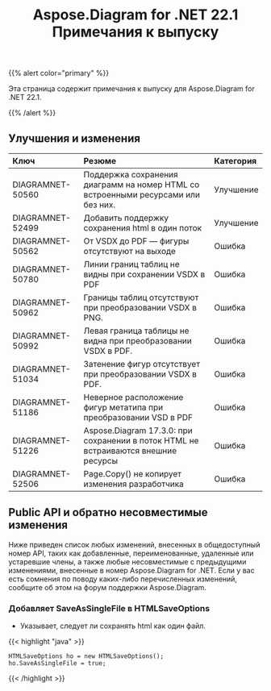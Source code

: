 ﻿---
title: Aspose.Diagram for .NET 22.1 Примечания к выпуску
type: docs
weight: 27
url: /ru/net/aspose-diagram-for-net-22-1-release-notes/
---
{{% alert color="primary" %}} 

Эта страница содержит примечания к выпуску для Aspose.Diagram for .NET 22.1.

{{% /alert %}} 
## **Улучшения и изменения**

|**Ключ**|**Резюме**|**Категория**|
|:- |:- |:- |
|DIAGRAMNET-50560|Поддержка сохранения диаграмм на номер HTML со встроенными ресурсами или без них.|Улучшение|
|DIAGRAMNET-52499|Добавить поддержку сохранения html в один поток|Улучшение|
|DIAGRAMNET-50562|От VSDX до PDF — фигуры отсутствуют на выходе|Ошибка|
|DIAGRAMNET-50780|Линии границ таблиц не видны при сохранении VSDX в PDF|Ошибка|
|DIAGRAMNET-50962|Границы таблиц отсутствуют при преобразовании VSDX в PNG.|Ошибка|
|DIAGRAMNET-50992|Левая граница таблицы не видна при преобразовании VSDX в PDF.|Ошибка|
|DIAGRAMNET-51034|Затенение фигур отсутствует при преобразовании VSDX в PDF.|Ошибка|
|DIAGRAMNET-51186|Неверное расположение фигур метатипа при преобразовании VSD в PDF|Ошибка|
|DIAGRAMNET-51226|Aspose.Diagram 17.3.0: при сохранении в поток HTML не встраиваются внешние ресурсы|Ошибка|
|DIAGRAMNET-52506|Page.Copy() не копирует изменения разработчика|Ошибка|

## **Public API и обратно несовместимые изменения**
Ниже приведен список любых изменений, внесенных в общедоступный номер API, таких как добавленные, переименованные, удаленные или устаревшие члены, а также любые несовместимые с предыдущими изменениями, внесенные в номер Aspose.Diagram for .NET. Если у вас есть сомнения по поводу каких-либо перечисленных изменений, сообщите об этом на форум поддержки Aspose.Diagram.


### **Добавляет SaveAsSingleFile в HTMLSaveOptions**
- Указывает, следует ли сохранять html как один файл.

{{< highlight "java" >}}

    HTMLSaveOptions ho = new HTMLSaveOptions();
    ho.SaveAsSingleFile = true;

{{< /highlight >}}